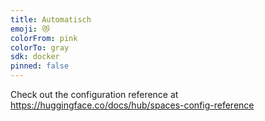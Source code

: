 ```yaml
---
title: Automatisch
emoji: 😻
colorFrom: pink
colorTo: gray
sdk: docker
pinned: false
---
```


Check out the configuration reference at https://huggingface.co/docs/hub/spaces-config-reference
